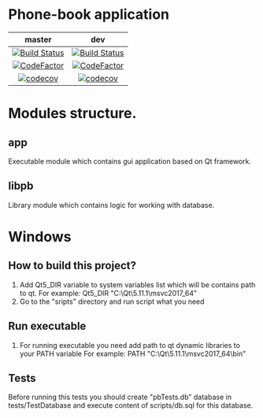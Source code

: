 # Phone-book application

master|dev
:---:|:---:
|[![Build Status](https://travis-ci.org/disrado/phone-book.svg?branch=master)](https://travis-ci.org/disrado/phone-book)|[![Build Status](https://travis-ci.org/disrado/phone-book.svg?branch=dev)](https://travis-ci.org/disrado/phone-book)
|[![CodeFactor](https://www.codefactor.io/repository/github/disrado/phone-book/badge)](https://www.codefactor.io/repository/github/disrado/phone-book)|[![CodeFactor](https://www.codefactor.io/repository/github/disrado/phone-book/badge)](https://www.codefactor.io/repository/github/disrado/phone-book)
|[![codecov](https://codecov.io/gh/disrado/phone-book/branch/master/graph/badge.svg)](https://codecov.io/gh/disrado/phone-book)|[![codecov](https://codecov.io/gh/disrado/phone-book/branch/dev/graph/badge.svg)](https://codecov.io/gh/disrado/phone-book)

# Modules structure.

## app
Executable module which contains gui application based on Qt framework.

## libpb
Library module which contains logic for working with database.

# Windows

## How to build this project?
1. Add Qt5_DIR variable to system variables list which will be contains path to qt.
For example: Qt5_DIR "C:\Qt\5.11.1\msvc2017_64"
2. Go to the "sripts" directory and run script what you need

## Run executable
1. For running executable you need add path to qt dynamic libraries to your PATH variable
For example: PATH "C:\Qt\5.11.1\msvc2017_64\bin"

## Tests

Before running this tests you should create "pbTests.db" database in tests/TestDatabase
and execute content of scripts/db.sql for this database.